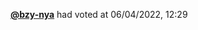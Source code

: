  <a href=https://github.com/bzy-nya><strong>@bzy-nya</strong></a>  had voted  at 06/04/2022, 12:29 
